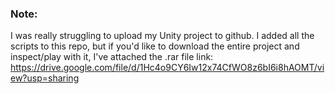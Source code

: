 ### Note:
I was really struggling to upload my Unity project to github. I added all the scripts to this repo, but if you'd like to download the entire project and inspect/play with it, I've attached the .rar file link:
https://drive.google.com/file/d/1Hc4o9CY6Iw12x74CfWO8z6bI6i8hAOMT/view?usp=sharing
